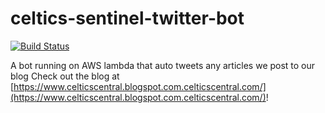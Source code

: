 # celtics-sentinel-twitter-bot
[![Build Status](https://ci.andrewmellen.org/api/badges/mellena1/celtics-sentinel-twitter-bot/status.svg)](https://ci.andrewmellen.org/mellena1/celtics-sentinel-twitter-bot)

A bot running on AWS lambda that auto tweets any articles we post to our blog
Check out the blog at [https://www.celticscentral.blogspot.com.celticscentral.com/](https://www.celticscentral.blogspot.com.celticscentral.com/)!
